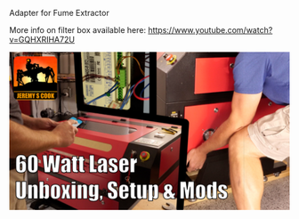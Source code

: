 Adapter for Fume Extractor

More info on filter box available here: https://www.youtube.com/watch?v=GQHXRIHA72U

![image](logo-template-laser.jpg)
